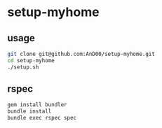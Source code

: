 # setup-myhome

## usage

```sh
git clone git@github.com:AnD00/setup-myhome.git
cd setup-myhome
./setup.sh
```

## rspec

```sh
gem install bundler
bundle install
bundle exec rspec spec
```
